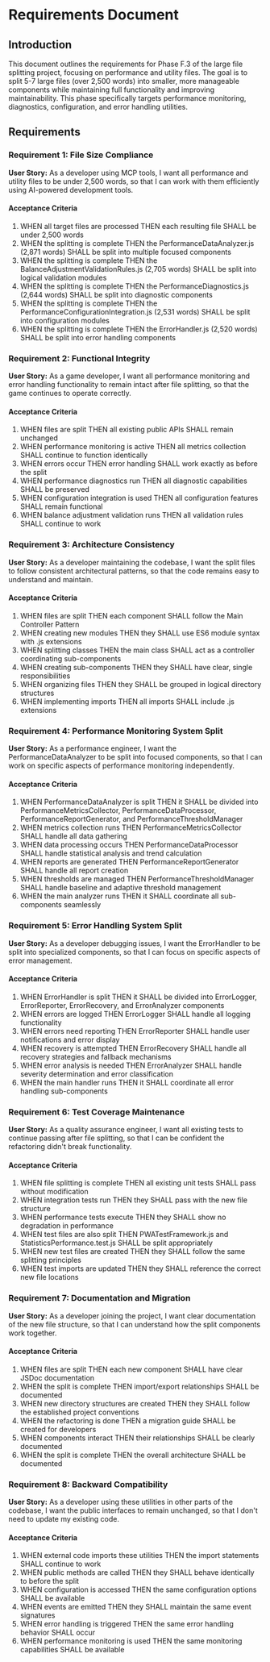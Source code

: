 # Requirements Document

## Introduction

This document outlines the requirements for Phase F.3 of the large file splitting project, focusing on performance and utility files. The goal is to split 5-7 large files (over 2,500 words) into smaller, more manageable components while maintaining full functionality and improving maintainability. This phase specifically targets performance monitoring, diagnostics, configuration, and error handling utilities.

## Requirements

### Requirement 1: File Size Compliance

**User Story:** As a developer using MCP tools, I want all performance and utility files to be under 2,500 words, so that I can work with them efficiently using AI-powered development tools.

#### Acceptance Criteria

1. WHEN all target files are processed THEN each resulting file SHALL be under 2,500 words
2. WHEN the splitting is complete THEN the PerformanceDataAnalyzer.js (2,871 words) SHALL be split into multiple focused components
3. WHEN the splitting is complete THEN the BalanceAdjustmentValidationRules.js (2,705 words) SHALL be split into logical validation modules
4. WHEN the splitting is complete THEN the PerformanceDiagnostics.js (2,644 words) SHALL be split into diagnostic components
5. WHEN the splitting is complete THEN the PerformanceConfigurationIntegration.js (2,531 words) SHALL be split into configuration modules
6. WHEN the splitting is complete THEN the ErrorHandler.js (2,520 words) SHALL be split into error handling components

### Requirement 2: Functional Integrity

**User Story:** As a game developer, I want all performance monitoring and error handling functionality to remain intact after file splitting, so that the game continues to operate correctly.

#### Acceptance Criteria

1. WHEN files are split THEN all existing public APIs SHALL remain unchanged
2. WHEN performance monitoring is active THEN all metrics collection SHALL continue to function identically
3. WHEN errors occur THEN error handling SHALL work exactly as before the split
4. WHEN performance diagnostics run THEN all diagnostic capabilities SHALL be preserved
5. WHEN configuration integration is used THEN all configuration features SHALL remain functional
6. WHEN balance adjustment validation runs THEN all validation rules SHALL continue to work

### Requirement 3: Architecture Consistency

**User Story:** As a developer maintaining the codebase, I want the split files to follow consistent architectural patterns, so that the code remains easy to understand and maintain.

#### Acceptance Criteria

1. WHEN files are split THEN each component SHALL follow the Main Controller Pattern
2. WHEN creating new modules THEN they SHALL use ES6 module syntax with .js extensions
3. WHEN splitting classes THEN the main class SHALL act as a controller coordinating sub-components
4. WHEN creating sub-components THEN they SHALL have clear, single responsibilities
5. WHEN organizing files THEN they SHALL be grouped in logical directory structures
6. WHEN implementing imports THEN all imports SHALL include .js extensions

### Requirement 4: Performance Monitoring System Split

**User Story:** As a performance engineer, I want the PerformanceDataAnalyzer to be split into focused components, so that I can work on specific aspects of performance monitoring independently.

#### Acceptance Criteria

1. WHEN PerformanceDataAnalyzer is split THEN it SHALL be divided into PerformanceMetricsCollector, PerformanceDataProcessor, PerformanceReportGenerator, and PerformanceThresholdManager
2. WHEN metrics collection runs THEN PerformanceMetricsCollector SHALL handle all data gathering
3. WHEN data processing occurs THEN PerformanceDataProcessor SHALL handle statistical analysis and trend calculation
4. WHEN reports are generated THEN PerformanceReportGenerator SHALL handle all report creation
5. WHEN thresholds are managed THEN PerformanceThresholdManager SHALL handle baseline and adaptive threshold management
6. WHEN the main analyzer runs THEN it SHALL coordinate all sub-components seamlessly

### Requirement 5: Error Handling System Split

**User Story:** As a developer debugging issues, I want the ErrorHandler to be split into specialized components, so that I can focus on specific aspects of error management.

#### Acceptance Criteria

1. WHEN ErrorHandler is split THEN it SHALL be divided into ErrorLogger, ErrorReporter, ErrorRecovery, and ErrorAnalyzer components
2. WHEN errors are logged THEN ErrorLogger SHALL handle all logging functionality
3. WHEN errors need reporting THEN ErrorReporter SHALL handle user notifications and error display
4. WHEN recovery is attempted THEN ErrorRecovery SHALL handle all recovery strategies and fallback mechanisms
5. WHEN error analysis is needed THEN ErrorAnalyzer SHALL handle severity determination and error classification
6. WHEN the main handler runs THEN it SHALL coordinate all error handling sub-components

### Requirement 6: Test Coverage Maintenance

**User Story:** As a quality assurance engineer, I want all existing tests to continue passing after file splitting, so that I can be confident the refactoring didn't break functionality.

#### Acceptance Criteria

1. WHEN file splitting is complete THEN all existing unit tests SHALL pass without modification
2. WHEN integration tests run THEN they SHALL pass with the new file structure
3. WHEN performance tests execute THEN they SHALL show no degradation in performance
4. WHEN test files are also split THEN PWATestFramework.js and StatisticsPerformance.test.js SHALL be split appropriately
5. WHEN new test files are created THEN they SHALL follow the same splitting principles
6. WHEN test imports are updated THEN they SHALL reference the correct new file locations

### Requirement 7: Documentation and Migration

**User Story:** As a developer joining the project, I want clear documentation of the new file structure, so that I can understand how the split components work together.

#### Acceptance Criteria

1. WHEN files are split THEN each new component SHALL have clear JSDoc documentation
2. WHEN the split is complete THEN import/export relationships SHALL be documented
3. WHEN new directory structures are created THEN they SHALL follow the established project conventions
4. WHEN the refactoring is done THEN a migration guide SHALL be created for developers
5. WHEN components interact THEN their relationships SHALL be clearly documented
6. WHEN the split is complete THEN the overall architecture SHALL be documented

### Requirement 8: Backward Compatibility

**User Story:** As a developer using these utilities in other parts of the codebase, I want the public interfaces to remain unchanged, so that I don't need to update my existing code.

#### Acceptance Criteria

1. WHEN external code imports these utilities THEN the import statements SHALL continue to work
2. WHEN public methods are called THEN they SHALL behave identically to before the split
3. WHEN configuration is accessed THEN the same configuration options SHALL be available
4. WHEN events are emitted THEN they SHALL maintain the same event signatures
5. WHEN error handling is triggered THEN the same error handling behavior SHALL occur
6. WHEN performance monitoring is used THEN the same monitoring capabilities SHALL be available